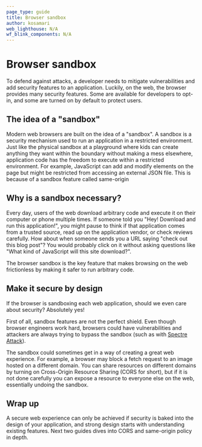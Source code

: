 ```yaml
---
page_type: guide
title: Browser sandbox
author: kosamari
web_lighthouse: N/A
wf_blink_components: N/A
---
```


# Browser sandbox

To defend against attacks, a developer needs to mitigate vulnerabilities and add
security features to an application. Luckily, on the web, the browser provides
many security features. Some are available for developers to opt-in, and some
are turned on by default to protect users. 

## The idea of a "sandbox"  

Modern web browsers are built on the idea of a "sandbox". A sandbox is a
security mechanism used to run an application in a restricted environment. Just
like the physical sandbox at a playground where kids can create anything they
want within the boundary without making a mess elsewhere, application code has
the freedom to execute within a restricted environment. For example, JavaScript
can add and modify elements on the page but might be restricted from accessing
an external JSON file. This is because of a sandbox feature called same-origin

## Why is a sandbox necessary?

Every day, users of the web download arbitrary code and execute it on their
computer or phone multiple times. If someone told you "Hey! Download and run
this application!", you might pause to think if that application comes from a
trusted source, read up on the application vendor, or check reviews carefully.
How about when someone sends you a URL saying "check out this blog post"? You
would probably click on it without asking questions like "What kind of
JavaScript will this site download?".

The browser sandbox is the key feature that makes browsing on the web
frictionless by making it safer to run arbitrary code. 

## Make it secure by design

If the browser is sandboxing each web application, should we even care about
security? Absolutely yes!

First of all, sandbox features are not the perfect shield. Even though browser
engineers work hard, browsers could have vulnerabilities and attackers are
always trying to bypass the sandbox (such as with
[Spectre Attack](https://developers.google.com/web/updates/2018/02/meltdown-spectre)).

The sandbox could sometimes get in a way of creating a great web experience. For
example, a browser may block a fetch request to an image hosted on a different
domain. You can share resources on different domains by turning on Cross-Origin
Resource Sharing (CORS for short), but if it is not done carefully you can
expose a resource to everyone else on the web, essentially undoing the
sandbox.

## Wrap up
A secure web experience can only be achieved if security is baked into the
design of your application, and strong design starts with understanding existing
features. Next two guides dives into CORS and same-origin policy in depth.